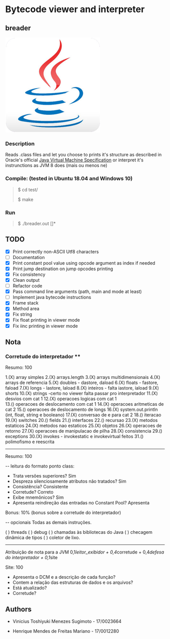 # Bytecode viewer and interpreter

## breader

![Java 8 Logo](./.javasrc/javalogo.jpg "Java Logo")

### Description

Reads .class files and let you choose to prints it's structure as described in Oracle's official [Java Virtual Machine Specification](https://docs.oracle.com/javase/specs/jvms/se7/html/jvms-4.html "Documentation") or interpret it's instrunctions as JVM 8 does (mais ou menos ne)

### Compile: (tested in Ubuntu 18.04 and Windows 10)

>$ cd test/
>
>$ make

### Run

>$ ./breader.out <mode> <path> <file> [<options>]*

## TODO

- [x] Print correctly non-ASCII Utf8 characters
- [ ] Documentation
- [x] Print constant pool value using opcode argument as index if needed
- [x] Print jump destination on jump opcodes printing
- [x] Fix consistency
- [x] Clean output
- [ ] Refactor code
- [x] Pass command line arguments (path, main and mode at least)
- [ ] Implement java bytecode instructions
- [x] Frame stack
- [x] Method area
- [x] Fix string
- [x] Fix float printing in viewer mode
- [x] Fix iinc printing in viewer mode

## Nota

### Corretude do interpretador **

Resumo: 100

1.(X) array simples
2.(X) arrays.length
3.(X) arrays multidimensionais
4.(X) arrays de referencia
5.(X) doubles - dastore, daload
6.(X) floats - fastore, faload
7.(X) longs - lastore, laload
8.(X) inteiros - falta iastore, iaload
9.(X) shorts
10.(X) strings -certo no viewer falta passar pro interpretador
11.(X) desvios com cat 1
12.(X) operacoes logicas com cat 1  
13.() operacoes de deslocamento com cat 1
14.(X) operacoes aritmeticas de cat 2
15.() operacoes de deslocamento de longs
16.(X) system.out.println (int, float, string e booleano)
17.(X) conversao de e para cat 2
18.() iteracao
19.(X) switches
20.() fields
21.() interfaces
22.() recursao
23.(X) metodos estaticos
24.(X) metodos nao estaticos
25.(X) objetos
26.(X) operacoes de retorno
27.(X) operacoes de manipulacao de pilha
28.(X) consistencia
29.() exceptions
30.(X) invokes - invokestatic e invokevirtual feitos
31.() polimofismo e reescrita

-------------------------

Resumo: 100

-- leitura do formato ponto class:

- Trata versões superiores? Sim
- Despreza silenciosamente atributos não tratados? Sim
- Consistência? Consistente
- Corretude? Correto
- Exibe mnemônicos? Sim
- Apresenta reindireção das entradas no Constant Pool? Apresenta

Bonus: 10% (bonus sobre a corretude do interpretador)

--  opcionais
Todas as demais instruções.

( ) threads
( ) debug
( ) chamadas às bibliotecas do Java
( ) checagem dinâmica de tipos
( ) coletor de lixo.

-------------------------

Atribuição de nota para a JVM
0,1*leitor_exibidor + 0,4*corretude + 0,4*defesa do interpretador + 0,1*site

Site: 100

- Apresenta o DCM e a descrição de cada função?
- Contem a relação das estruturas de dados e os arquivos?
- Está atualizado?
- Corretude?

## Authors

- Vinicius Toshiyuki Menezes Sugimoto - 17/0023664

- Henrique Mendes de Freitas Mariano - 17/0012280
